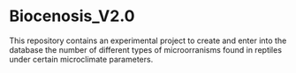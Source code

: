 # Biocenosis_V2.0
 This repository contains an experimental project to create and enter into the database the number of different types of microorranisms found in reptiles under certain microclimate parameters.
